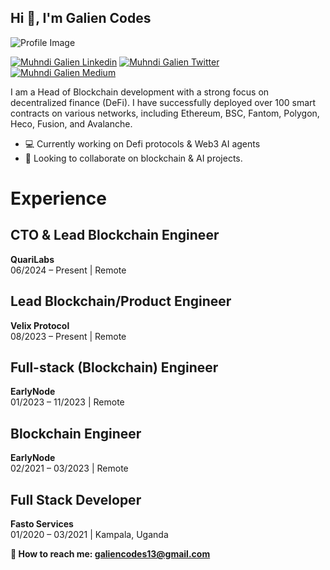 <h2 align="left">Hi 👋, I'm Galien Codes</h1>

![Profile Image](https://i.ibb.co/B5N9WQbB/Screenshot-2025-02-10-at-17-44-14.png)

[![Muhndi Galien Linkedin](https://img.shields.io/badge/LinkedIn-0077B5?style=for-the-badge&logo=linkedin&logoColor=white)](https://www.linkedin.com/in/muhindo-galien/)
[![Muhndi Galien Twitter](https://img.shields.io/badge/Twitter-1DA1F2?style=for-the-badge&logo=twitter&logoColor=white)](https://twitter.com/GalienMuhindo)
[![Muhndi Galien Medium](https://img.shields.io/badge/Medium-000000?style=for-the-badge&logo=medium&logoColor=white)](https://medium.com/@galiendev)


<p> I am a Head of Blockchain development with a strong focus on decentralized finance (DeFi). I have successfully deployed over 100 smart contracts on various networks, including Ethereum, BSC, Fantom, Polygon, Heco, Fusion, and Avalanche.</p>

-  💻 Currently working on Defi protocols & Web3 AI agents 
-  👯 Looking to collaborate on blockchain & AI projects.

# Experience

## CTO & Lead Blockchain Engineer  
**QuariLabs**  
06/2024 – Present | Remote  

## Lead Blockchain/Product Engineer
**Velix Protocol**  
08/2023 – Present | Remote  

## Full-stack (Blockchain) Engineer  
**EarlyNode**  
01/2023 – 11/2023 | Remote  

## Blockchain Engineer  
**EarlyNode**  
02/2021 – 03/2023 | Remote  

## Full Stack Developer  
**Fasto Services**  
01/2020 – 03/2021 | Kampala, Uganda  

 **📧 How to reach me: <a href="galiencodes13@gmail.com">galiencodes13@gmail.com<a/>**



